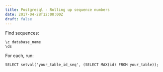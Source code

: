 ```yaml
---
title: Postgresql - Rolling up sequence numbers
date: 2017-04-28T12:00:00Z
draft: false
---
```

Find sequences:

    \c database_name
    \ds

For each, run:

    SELECT setval('your_table_id_seq', (SELECT MAX(id) FROM your_table));

